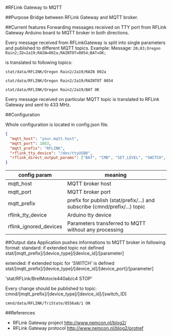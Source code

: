 #RFLink Gateway to MQTT

##Purpose
Bridge between RFLink Gateway and MQTT broker.

##Current features
Forwarding messages received on TTY port from RFLink Gateway Arduino board
to MQTT broker in both directions.

Every message received from RFLinkGateway is split into single parameters
and published to different MQTT topics.
Example:
Message:
`20;83;Oregon Rain2;ID=2a19;RAIN=002a;RAINTOT=0054;BAT=OK;`

 is translated to following topics:

 `stat/data/RFLINK/Oregon Rain2/2a19/RAIN 002a`

 `stat/data/RFLINK/Oregon Rain2/2a19/RAINTOT 0054`

 `stat/data/RFLINK/Oregon Rain2/2a19/BAT OK`




Every message received on particular MQTT topic is translated to
RFLink Gateway and sent to 433 MHz.

##Configuration

Whole configuration is located in config.json file.

```json
{
  "mqtt_host": "your.mqtt.host",
  "mqtt_port": 1883,
  "mqtt_prefix": "RFLINK",
  "rflink_tty_device": "/dev/ttyUSB0",
  "rflink_direct_output_params": ["BAT", "CMD", "SET_LEVEL", "SWITCH", "HUM", "CHIME", "PIR", "SMOKEALERT"]
}
```

config param | meaning
-------------|---------
| mqtt_host | MQTT broker host |
| mqtt_port | MQTT broker port|
| mqtt_prefix | prefix for publish (stat/prefix/...) and subscribe (cmnd/prefix/...) topic| 
| rflink_tty_device | Arduino tty device |
| rflink_ignored_devices | Parameters transferred to MQTT without any processing|

##Output data
Application pushes informations to MQTT broker in following format:
standard: if extended topic not defined
stat/[mqtt_prefix]/[device_type]/[device_id]/[parameter]

extended: if extended topic for 'SWITCH' is defined
stat/[mqtt_prefix]/[device_type]/[device_id]/[device_port]/[parameter]

'stat/RFLink/BrelMotor/e440ab/c4 STOP'

Every change should be published to topic:
cmnd/[mqtt_prefix]/[device_type]/[device_id]/[switch_ID]

`cmnd/data/RFLINK/TriState/8556a8/1 ON`


##References
- RFLink Gateway project http://www.nemcon.nl/blog2/
- RFLink Gateway protocol http://www.nemcon.nl/blog2/protref
